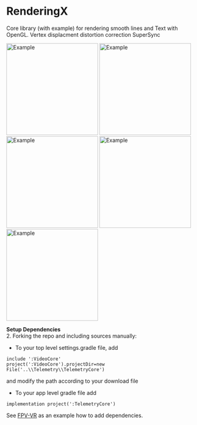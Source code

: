 # RenderingX

Core library (with example) for rendering smooth lines and Text with OpenGL.
Vertex displacment distortion correction
SuperSync

<img src="https://github.com/Consti10/RenderingX/blob/master/Screenshots/main.png" alt="Example" width="240">
<img src="https://github.com/Consti10/RenderingX/blob/master/Screenshots/smoothText.png" alt="Example" width="240">
<img src="https://github.com/Consti10/RenderingX/blob/master/Screenshots/smoothIcons.png" alt="Example" width="240">
<img src="https://github.com/Consti10/RenderingX/blob/master/Screenshots/smoothLines.png" alt="Example" width="240">
<img src="https://github.com/Consti10/RenderingX/blob/master/Screenshots/geometry.png" alt="Example" width="240">

**Setup Dependencies**\
2. Forking the repo and including sources manually:
* To your top level settings.gradle file, add
```
include ':VideoCore'
project(':VideoCore').projectDir=new File('..\\Telemetry\\TelemetryCore')
```
and modify the path according to your download file
* To your app level gradle file add
```
implementation project(':TelemetryCore')
```
See [FPV-VR](https://github.com/Consti10/FPV_VR_2018) as an example how to add dependencies.

